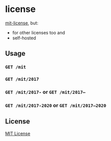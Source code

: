 # license

[mit-license](https://github.com/remy/mit-license), but:

-   for other licenses too and
-   self-hosted

## Usage

### `GET /mit`

### `GET /mit/2017`

### `GET /mit/2017-` or `GET /mit/2017–`

### `GET /mit/2017-2020` or `GET /mit/2017–2020`

## License

[MIT License](https://shreyas.mit-license.org)
